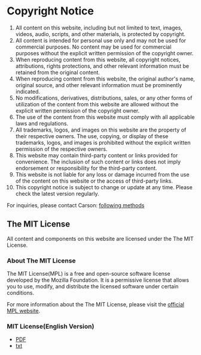 # Copyright Notice

1. All content on this website, including but not limited to text, images, videos, audio, scripts, and other materials, is protected by copyright.
2. All content is intended for personal use only and may not be used for commercial purposes. No content may be used for commercial purposes without the explicit written permission of the copyright owner.
3. When reproducing content from this website, all copyright notices, attributions, rights protections, and other relevant information must be retained from the original content.
4. When reproducing content from this website, the original author's name, original source, and other relevant information must be prominently indicated.
5. No modifications, derivatives, distributions, sales, or any other forms of utilization of the content from this website are allowed without the explicit written permission of the copyright owner.
6. The use of the content from this website must comply with all applicable laws and regulations.
7. All trademarks, logos, and images on this website are the property of their respective owners. The use, copying, or display of these trademarks, logos, and images is prohibited without the explicit written permission of the respective owners.
8. This website may contain third-party content or links provided for convenience. The inclusion of such content or links does not imply endorsement or responsibility for the third-party content.
9. This website is not liable for any loss or damage incurred from the use of the content on this website or the access of third-party links.
10. This copyright notice is subject to change or update at any time. Please check the latest version regularly.

For inquiries, please contact Carson: [following methods](https://dev1virtuoso.github.io/dev1virtuoso.github.io/contact.html)

## The MIT License

All content and components on this website are licensed under the The MIT License.

### About The MIT License

The MIT License(MPL) is a free and open-source software license developed by the Mozilla Foundation. It is a permissive license that allows you to use, modify, and distribute the licensed software under certain conditions.

For more information about the The MIT License, please visit the [official MPL website](https://www.mozilla.org/MPL/).

### MIT License(English Version)

- [PDF](https://github.com/dev1virtuoso/Documentation/blob/main/Website/carson1125/carson1125/Docs/Mozilla%20Public%20License.pdf)
- [txt](https://github.com/dev1virtuoso/Documentation/blob/main/Website/carson1125/carson1125/Docs/License)
